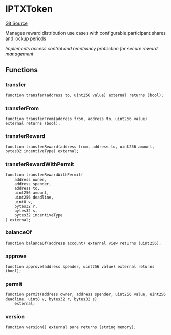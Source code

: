 # IPTXToken
[Git Source](https://github.com/Prometheus-X-association/data-value-chain-tracker/blob/46cac2de8f2e7590f1792258a001516bd7e53e86/src/UseCaseContract.sol)

Manages reward distribution use cases with configurable participant shares and lockup periods

*Implements access control and reentrancy protection for secure reward management*


## Functions
### transfer


```solidity
function transfer(address to, uint256 value) external returns (bool);
```

### transferFrom


```solidity
function transferFrom(address from, address to, uint256 value) external returns (bool);
```

### transferReward


```solidity
function transferReward(address from, address to, uint256 amount, bytes32 incentiveType) external;
```

### transferRewardWithPermit


```solidity
function transferRewardWithPermit(
    address owner,
    address spender,
    address to,
    uint256 amount,
    uint256 deadline,
    uint8 v,
    bytes32 r,
    bytes32 s,
    bytes32 incentiveType
) external;
```

### balanceOf


```solidity
function balanceOf(address account) external view returns (uint256);
```

### approve


```solidity
function approve(address spender, uint256 value) external returns (bool);
```

### permit


```solidity
function permit(address owner, address spender, uint256 value, uint256 deadline, uint8 v, bytes32 r, bytes32 s)
    external;
```

### version


```solidity
function version() external pure returns (string memory);
```

